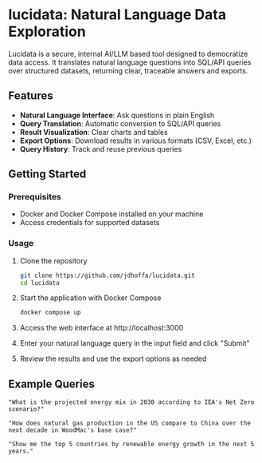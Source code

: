 # lucidata: Natural Language Data Exploration

Lucidata is a secure, internal AI/LLM based tool designed to democratize data access. It translates natural language questions into SQL/API queries over structured datasets, returning clear, traceable answers and exports.

## Features

- **Natural Language Interface**: Ask questions in plain English
- **Query Translation**: Automatic conversion to SQL/API queries
- **Result Visualization**: Clear charts and tables 
- **Export Options**: Download results in various formats (CSV, Excel, etc.)
- **Query History**: Track and reuse previous queries

## Getting Started

### Prerequisites

- Docker and Docker Compose installed on your machine
- Access credentials for supported datasets

### Usage

1. Clone the repository
   ```bash
   git clone https://github.com/jdhoffa/lucidata.git
   cd lucidata
   ```

2. Start the application with Docker Compose
   ```bash
   docker compose up
   ```

3. Access the web interface at http://localhost:3000

4. Enter your natural language query in the input field and click "Submit"

5. Review the results and use the export options as needed

## Example Queries

```
"What is the projected energy mix in 2030 according to IEA's Net Zero scenario?"

"How does natural gas production in the US compare to China over the next decade in WoodMac's base case?"

"Show me the top 5 countries by renewable energy growth in the next 5 years."
```